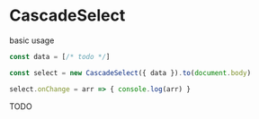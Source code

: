 # CascadeSelect

basic usage

```javascript
const data = [/* todo */]

const select = new CascadeSelect({ data }).to(document.body)

select.onChange = arr => { console.log(arr) }
```

TODO

